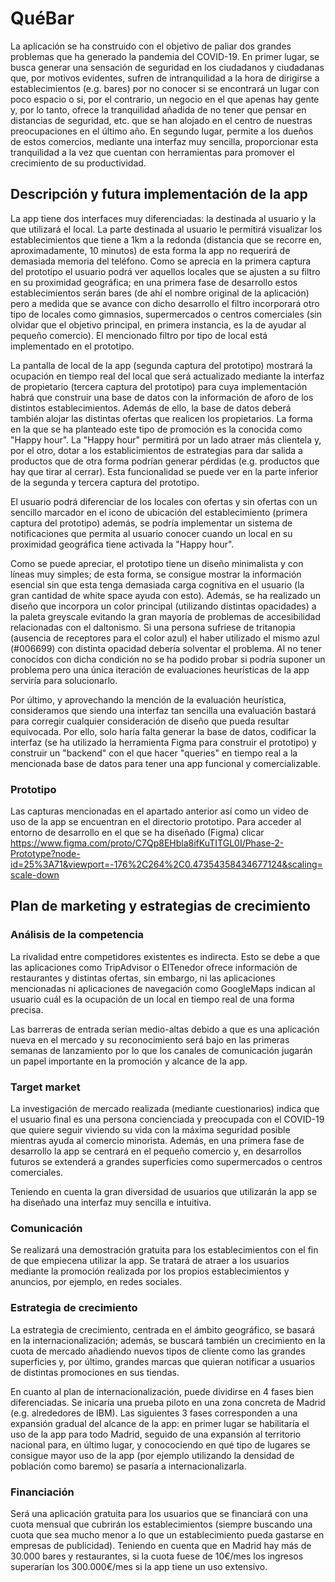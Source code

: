 # QuéBar

La aplicación se ha construido con el objetivo de paliar dos grandes problemas que ha generado la pandemia del COVID-19. En primer lugar, se busca generar una sensación de seguridad en los ciudadanos y ciudadanas que, por motivos evidentes, sufren de intranquilidad a la hora de dirigirse a establecimientos (e.g. bares) por no conocer si se encontrará un lugar con poco espacio o si, por el contrario, un negocio en el que apenas hay gente y, por lo tanto, ofrece la tranquilidad añadida de no tener que pensar en distancias de seguridad, etc. que se han alojado en el centro de nuestras preocupaciones en el último año. En segundo lugar, permite a los dueños de estos comercios, mediante una interfaz muy sencilla, proporcionar esta tranquilidad a la vez que cuentan con herramientas para promover el crecimiento de su productividad.

## Descripción y futura implementación de la app

La app tiene dos interfaces muy diferenciadas: la destinada al usuario y la que utilizará el local. La parte destinada al usuario le permitirá visualizar los establecimientos que tiene a 1km a la redonda (distancia que se recorre en, aproximadamente, 10 minutos) de esta forma la app no requerirá de demasiada memoria del teléfono. Como se aprecia en la primera captura del prototipo el usuario podrá ver aquellos locales que se ajusten a su filtro en su proximidad geográfica; en una primera fase de desarrollo estos establecimientos serán bares (de ahí el nombre original de la aplicación) pero a medida que se avance con dicho desarrollo el filtro incorporará otro tipo de locales como gimnasios, supermercados o centros comerciales (sin olvidar que el objetivo principal, en primera instancia, es la de ayudar al pequeño comercio). El mencionado filtro por tipo de local está implementado en el prototipo.

La pantalla de local de la app (segunda captura del prototipo) mostrará la ocupación en tiempo real del local que será actualizado mediante la interfaz de propietario (tercera captura del prototipo) para cuya implementación habrá que construir una base de datos con la información de aforo de los distintos establecimientos. Además de ello, la base de datos deberá también alojar las distintas ofertas que realicen los propietarios. La forma en la que se ha planteado este tipo de promoción es la conocida como "Happy hour". La "Happy hour" permitirá por un lado atraer más clientela y, por el otro, dotar a los establicimientos de estrategias para dar salida a productos que de otra forma podrían generar pérdidas (e.g. productos que hay que tirar al cerrar). Esta funcionalidad se puede ver en la parte inferior de la segunda y tercera captura del prototipo.

El usuario podrá diferenciar de los locales con ofertas y sin ofertas con un sencillo marcador en el icono de ubicación del establecimiento (primera captura del prototipo) además, se podría implementar un sistema de notificaciones que permita al usuario conocer cuando un local en su proximidad geográfica tiene activada la "Happy hour".

Como se puede apreciar, el prototipo tiene un diseño minimalista y con líneas muy simples; de esta forma, se consigue mostrar la información esencial sin que esta tenga demasiada carga cognitiva en el usuario (la gran cantidad de white space ayuda con esto). Además, se ha realizado un diseño que incorpora un color principal (utilizando distintas opacidades) a la paleta greyscale evitando la gran mayoría de problemas de accesibilidad relacionadas con el daltonismo. Si una persona sufriese de tritanopia (ausencia de receptores para el color azul) el haber utilizado el mismo azul (#006699) con distinta opacidad debería solventar el problema. Al no tener conocidos con dicha condición no se ha podido probar si podría suponer un problema pero una única iteración de evaluaciones heurísticas de la app serviría para solucionarlo.

Por último, y aprovechando la mención de la evaluación heurística, consideramos que siendo una interfaz tan sencilla una evaluación bastará para corregir cualquier consideración de diseño que pueda resultar equivocada. Por ello, solo haría falta generar la base de datos, codificar la interfaz (se ha utilizado la herramienta Figma para construir el prototipo) y construir un "backend" con el que hacer "queries" en tiempo real a la mencionada base de datos para tener una app funcional y comercializable.

### Prototipo

Las capturas mencionadas en el apartado anterior así como un video de uso de la app se encuentran en el directorio prototipo. Para acceder al entorno de desarrollo en el que se ha diseñado (Figma) clicar https://www.figma.com/proto/C7Qp8EHbla8ifKuTITGL0I/Phase-2-Prototype?node-id=25%3A71&viewport=-176%2C264%2C0.47354358434677124&scaling=scale-down

## Plan de marketing y estrategias de crecimiento

### Análisis de la competencia

La rivalidad entre competidores existentes es indirecta. Esto se debe a que las aplicaciones como TripAdvisor o ElTenedor ofrece información de restaurantes y distintas ofertas, sin embargo, ni las aplicaciones mencionadas ni aplicaciones de navegación como GoogleMaps indican al usuario cuál es la ocupación de un local en tiempo real de una forma precisa.

Las barreras de entrada serían medio-altas debido a que es una aplicación nueva en el mercado y su reconocimiento será bajo en las primeras semanas de lanzamiento por lo que los canales de comunicación jugarán un papel importante en la promoción y alcance de la app.

### Target market

La investigación de mercado realizada (mediante cuestionarios) indica que el usuario final es una persona concienciada y preocupada con el COVID-19 que quiere seguir viviendo su vida con la máxima seguridad posible mientras ayuda al comercio minorista. Además, en una primera fase de desarrollo la app se centrará en el pequeño comercio y, en desarrollos futuros se extenderá a grandes superficies como supermercados o centros comerciales.

Teniendo en cuenta la gran diversidad de usuarios que utilizarán la app se ha diseñado una interfaz muy sencilla e intuitiva.

### Comunicación

Se realizará una demostración gratuita para los establecimientos con el fin de que empiecena utilizar la app. Se tratará de atraer a los usuarios mediante la promoción realizada por los propios establecimientos y anuncios, por ejemplo, en redes sociales.

### Estrategia de crecimiento

La estrategia de crecimiento, centrada en el ámbito geográfico, se basará en la internacionalización; además, se buscará también un crecimiento en la cuota de mercado añadiendo nuevos tipos de cliente como las grandes superficies y, por último, grandes marcas que quieran notificar a usuarios de distintas promociones en sus tiendas.

En cuanto al plan de internacionalización, puede dividirse en 4 fases bien diferenciadas. Se inicaría una prueba piloto en una zona concreta de Madrid (e.g. alrededores de IBM). Las siguientes 3 fases corresponden a una expansión gradual del alcance de la app: en primer lugar se habilitaría el uso de la app para todo Madrid, seguido de una expansión al territorio nacional para, en último lugar, y conocociendo en qué tipo de lugares se consigue mayor uso de la app (por ejemplo utilizando la densidad de población como baremo) se pasaría a internacionalizarla.


### Financiación

Será una aplicación gratuita para los usuarios que se financiará con una cuota mensual que cubrirán los establecimientos (siempre buscando una cuota que sea mucho menor a lo que un establecimiento pueda gastarse en empresas de publicidad). Teniendo en cuenta que en Madrid hay más de 30.000 bares y restaurantes, si la cuota fuese de 10€/mes los ingresos superarían los 300.000€/mes si la app tiene un uso extensivo.
